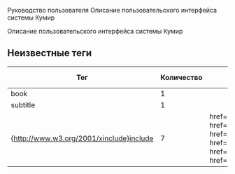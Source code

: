 Руководство пользователя Описание пользовательского интерфейса системы Кумир       

Описание пользовательского интерфейса системы Кумир


## Неизвестные теги

| Тег | Количество | Атрибуты | Родительские теги |
|-----|------------|----------|-------------------|
| book | 1 |  | None |
| subtitle | 1 |  | book |
| {http://www.w3.org/2001/xinclude}include | 7 | href='cources/cources.xml', href='editor/editor.xml', href='intro/classic.xml', href='mainwindow/without-tabs.xml', href='run/run.xml', href='secondarywindows/secondarywindows.xml', href='session/session.xml' | book |